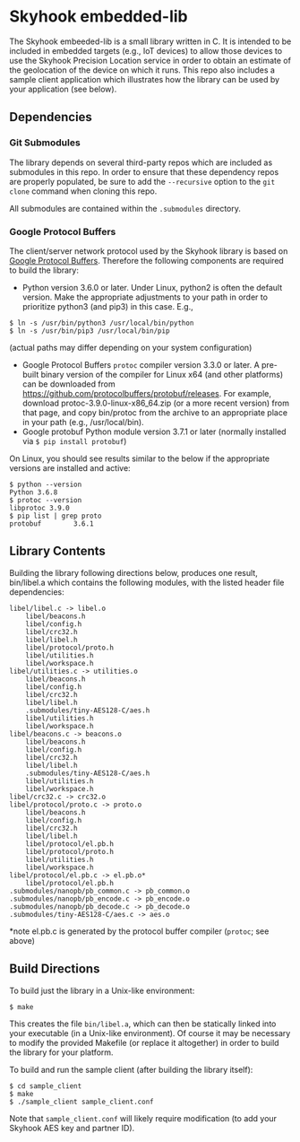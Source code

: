Skyhook embedded-lib
====================

The Skyhook embeeded-lib is a small library written in C. It is intended to be
included in embedded targets (e.g., IoT devices) to allow those devices to use
the Skyhook Precision Location service in order to obtain an estimate of the
geolocation of the device on which it runs. This repo also includes a sample client application
which illustrates how the library can be used by your application (see below).

Dependencies
------------

### Git Submodules
The library depends on several third-party repos which are included as
submodules in this repo. In order to ensure that these dependency repos are
properly populated, be sure to add the `--recursive` option to the `git
clone` command when cloning this repo.

All submodules are contained within the `.submodules` directory.

### Google Protocol Buffers
The client/server network protocol used by the Skyhook library is based on [Google Protocol Buffers](https://developers.google.com/protocol-buffers/). Therefore the following components are required to build the library:
* Python version 3.6.0 or later. Under Linux, python2 is often the default version. Make the appropriate adjustments to your path in order to prioritize python3 (and pip3) in this case. E.g.,
```
$ ln -s /usr/bin/python3 /usr/local/bin/python
$ ln -s /usr/bin/pip3 /usr/local/bin/pip
```
(actual paths may differ depending on your system configuration)
* Google Protocol Buffers `protoc` compiler version 3.3.0 or later. A pre-built binary version of the compiler for Linux x64 (and other platforms) can be downloaded from https://github.com/protocolbuffers/protobuf/releases. For example, download protoc-3.9.0-linux-x86_64.zip (or a more recent version) from that page, and copy bin/protoc from the archive to an appropriate place in your path (e.g., /usr/local/bin). 
* Google protobuf Python module version 3.7.1 or later (normally installed via `$ pip install protobuf`)

On Linux, you should see results similar to the below if the appropriate versions are installed and active:
```
$ python --version
Python 3.6.8
$ protoc --version
libprotoc 3.9.0
$ pip list | grep proto
protobuf        3.6.1
```

Library Contents
----------------

Building the library following directions below, produces one result, bin/libel.a
which contains the following modules, with the listed header file dependencies:

    libel/libel.c -> libel.o
        libel/beacons.h
        libel/config.h
        libel/crc32.h
        libel/libel.h
        libel/protocol/proto.h
        libel/utilities.h
        libel/workspace.h
    libel/utilities.c -> utilities.o
        libel/beacons.h
        libel/config.h
        libel/crc32.h
        libel/libel.h
        .submodules/tiny-AES128-C/aes.h
        libel/utilities.h
        libel/workspace.h
    libel/beacons.c -> beacons.o
        libel/beacons.h
        libel/config.h
        libel/crc32.h
        libel/libel.h
        .submodules/tiny-AES128-C/aes.h
        libel/utilities.h
        libel/workspace.h
    libel/crc32.c -> crc32.o
    libel/protocol/proto.c -> proto.o
        libel/beacons.h
        libel/config.h
        libel/crc32.h
        libel/libel.h
        libel/protocol/el.pb.h
        libel/protocol/proto.h
        libel/utilities.h
        libel/workspace.h
    libel/protocol/el.pb.c -> el.pb.o*
        libel/protocol/el.pb.h
    .submodules/nanopb/pb_common.c -> pb_common.o
    .submodules/nanopb/pb_encode.c -> pb_encode.o
    .submodules/nanopb/pb_decode.c -> pb_decode.o
    .submodules/tiny-AES128-C/aes.c -> aes.o

*note el.pb.c is generated by the protocol buffer compiler (`protoc`; see above)

Build Directions
----------------

To build just the library in a Unix-like environment:

    $ make

This creates the file `bin/libel.a`, which can then be statically linked into your executable (in a Unix-like environment). Of course it may be necessary to modify the provided Makefile (or replace it altogether) in order to build the library for your platform.

To build and run the sample client (after building the library itself):

    $ cd sample_client
    $ make
    $ ./sample_client sample_client.conf

Note that `sample_client.conf` will likely require modification (to add your
Skyhook AES key and partner ID).
